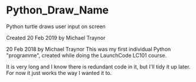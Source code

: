 # Python_Draw_Name
Python turtle draws user input on screen

Created 20 Feb 2019 by Michael Traynor

20 Feb 2018 by Michael Traynor
This was my first individual Python "programme", created while doing the LaunchCode LC101 course.

It is very long and I know there is redundant code in it, but I'll tidy it up later.
For now it just works the way I wanted it to.


